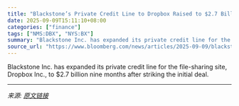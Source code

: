 ```yaml
---
title: "Blackstone’s Private Credit Line to Dropbox Raised to $2.7 Billion"
date: 2025-09-09T15:11:10+08:00
categories: ["finance"]
tags: ["NMS:DBX", "NYS:BX"]
summary: "Blackstone Inc. has expanded its private credit line for the file-sharing site, Dropbox Inc., to $2.7 billion nine months after striking the initial deal."
source_url: "https://www.bloomberg.com/news/articles/2025-09-09/blackstone-bx-private-credit-line-to-dropbox-dbx-raised-to-2-7-billion"
---
```


Blackstone Inc. has expanded its private credit line for the file-sharing site, Dropbox Inc., to $2.7 billion nine months after striking the initial deal.

---

*来源: [原文链接](https://www.bloomberg.com/news/articles/2025-09-09/blackstone-bx-private-credit-line-to-dropbox-dbx-raised-to-2-7-billion)*
